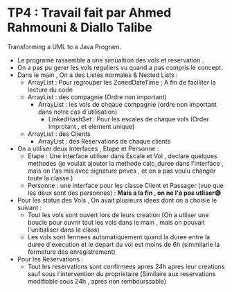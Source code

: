 # TP4 : Travail fait par Ahmed Rahmouni & Diallo Talibe 
Transforming a UML to a Java Program. 

- Le programe rassemble a une simualtion des vols et reservation .
- On a pas pu gerer les vols reguliers vu quand a pas compris le concept.
- Dans le main , On a des Listes normales & Nested Lists :
  - ArrayList : Pour regrouper les ZonedDateTime ; A fin de faciliter la lecture du code
  - ArrayList : des compagnie (Ordre non important)
      - ArrayList : les vols de chqaue compagnie (ordre non important dans notre cas d'utilisation)
          - LinkedHashSet : Pour les escales de chaque vols (Order Improtant , et element unique)   
  - ArrayList : des Clients
    - ArrayList : des Reservations de chaque clients
 - On a utiliser deux Interfaces , Etape et Personne :
    - Etape : Une interface utiliser dans Escale et Vol , declare quelques methodes (je voulait ajouter la methode calc_duree dans l'interface , mais on l'as mis avec signature prives , et on a pas voulu changer toute la classe )
    - Personne : une interface pour les classe Client et Passager (vue que les deux sont des personnes) : <strong>Mais a la fin , on ne l'a pas utliser😅</strong>
  - Pour les status des Vols , On avait plusieurs idees dont on a choisie le suivant :
    - Tout les vols sont ouvert lors de leurs creation (On a utliser une boucle pour ouvrir tout les vols dans le main , mais on pouvait l'unitialiser dans la class)
    - Les vols sont fermees automatiquement quand la duree entre la duree d'execution et le depart du vol est moins de 6h (simmilarie la fermeture des enregistrement)
  - Pour les Reservations :
    - Tout les reservations sont confirmees apres 24h apres leur creations sauf sous l'intervention du proprietaire (Similaire aux reservations modifiable sous 24h , apres non rembourssable)
